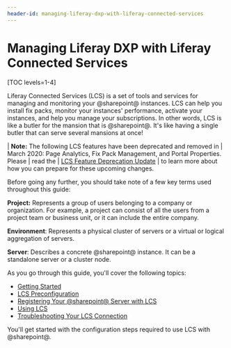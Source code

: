 ```yaml
---
header-id: managing-liferay-dxp-with-liferay-connected-services
---
```


# Managing Liferay DXP with Liferay Connected Services

[TOC levels=1-4]

Liferay Connected Services (LCS) is a set of tools and services for managing and
monitoring your @sharepoint@ instances. LCS can help you install fix packs, monitor
your instances' performance, activate your instances, and help you manage your
subscriptions. In other words, LCS is like a butler for the mansion that is
@sharepoint@. It's like having a single butler that can serve several mansions at once! 

| **Note:** The following LCS features have been deprecated and removed in
| March 2020: Page Analytics, Fix Pack Management, and Portal Properties. Please
| read the 
| [LCS Feature Deprecation Update](https://help.liferay.com/hc/en-us/articles/360037317691-Liferay-Connected-Services-Feature-Deprecation-Update-March-2020)
| to learn more about how you can prepare for these upcoming changes. 

Before going any further, you should take note of a few key terms used 
throughout this guide: 

**Project:** Represents a group of users belonging to a company or 
organization. For example, a project can consist of all the users from a 
project team or business unit, or it can include the entire company. 

**Environment**: Represents a physical cluster of servers or a virtual or
logical aggregation of servers. 

**Server**: Describes a concrete @sharepoint@ instance. It can be a standalone 
server or a cluster node. 

As you go through this guide, you'll cover the following topics: 

-   [Getting Started](/docs/7-2/deploy/-/knowledge_base/d/getting-started-with-lcs)
-   [LCS Preconfiguration](/docs/7-2/deploy/-/knowledge_base/d/lcs-preconfiguration)
-   [Registering Your @sharepoint@ Server with LCS](/docs/7-2/deploy/-/knowledge_base/d/activating-your-liferay-dxp-server-with-lcs)
-   [Using LCS](/docs/7-2/deploy/-/knowledge_base/d/using-lcs)
-   [Troubleshooting Your LCS Connection](/docs/7-2/deploy/-/knowledge_base/d/troubleshooting-your-lcs-connection)

You'll get started with the configuration steps required to use LCS with 
@sharepoint@. 
